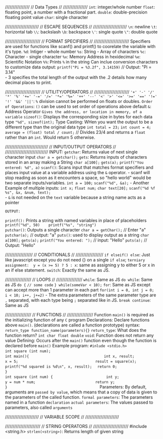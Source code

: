 ////////////////
// Data Types //
////////////////
    `int`:    integer/whole number
    `float`:  floating point, a number with a fractional part.
    `double`: double-precision floating point value
    `char`:   single character


//////////////////////
// ESCAPE SEQUENCES //
//////////////////////
    `\n`: newline
    `\t`: horizontal tab
    `\\`: backslash
    `\b`: backspace
    `\'`: single quote
    `\"`: double quote


///////////////////////
// FORMAT SPECIFIERS //
///////////////////////
    Specifiers are used for functions like scanf() and printf() to coorelate the variable with it's type.
        `%d`: Intiger - whole number
        `%s`: String - Array of characters
        `%c`: Character - single character
        `%x`: Memory Address in hexidecimal
        `%e`: Scientific Notation
        `%%`: Prints `%` in the string
        Can inclue conversion characters to customize data output:
            `printf("Pi = %3.2f", 3.14159)` // Output:  "Pi = 3.14"   
                - 3 specifies the total length of the output with the .2 details how many decimal places to print.


///////////////////////
// UTILITY/OPERATORS //
///////////////////////
    `'+' '-' '/' '*' '%' '+=' '-=' '/=' '*=' '%=' '++' '--' '<' '>' '<=' '>=' '==' '!=' '!' '&&' '||'`:
        `%` division cannot be performed on floats or doubles.
    `Order of Operations`:
        `()` can be used to set order of operations above default
    `&`: Address Operator
        `Gives the address, or location in memory, of a variable`
    `sizeof()`: Displays the corresponding size in bytes for each data type
        `"%d", sizeof(int);` 
    Type Casting:  WHen you want the output to be a different type than the original data type
        `int total = 23;`
        `int count = 4;`
        `average = (float) total / count;`  // Divides 23/4 and returns a `float` rather than an `int`. Would return 5 otherwise.



////////////////////////////
// INPUT/OUTPUT OPERATORS //
////////////////////////////
    INPUT:
    `getchar`: Returns value of next single character input
        `char a = getchar();`
    `gets`: Returns inputs of characters stored in an array making a String
        `char a[100];`
        `gets(a);`
        `printf("You entered: %d", a)`
    `scanf()`: Scans input that matches format specifiers and places input value at a variable address using the `&` operator.
        - scanf will stop reading as soon as it encounters a space, so "hello world" would be two separate inputs/variables.
        `int a = 100;`
        `scanf("%d", &a);`
        - Another Example of multiple inputs:
        `int x;`
        `float num;`
        `char text[20];`
        `scanf("%d %f %s", &x, &num, text);`  
            - `&` is not needed on the `text` variable because a string name acts as a pointer

    
    OUTPUT:
   `printf():`  Prints a string with named variables in place of placeholders
        `printf("%d", 50)    printf("%s", "string")`  
    `putchar()`: Outputs a single character
        `char a = getChar();` // Enter "a"
        `putchar(a);`         // output: "a"
    `puts()`:  used to display output as a string
        `char a[100];`
        `gets(a);`
        `printf("You entered: ");` // input: "Hello"
        `puts(a);`                 // Output: "Hello"
    

//////////////////
// CONDITIONALS //
//////////////////
    `if elseif() else`:  Just like javascript except you do not need {} on a single `if else`;
    `terniary assignment:  y = (x >= 5) ? 5 : x`:  same as assigning y to either 5 or x in an if else statement.
    `switch`: Exactly the same as JS.


/////////////////
//    LOOPS    //
/////////////////
    `while`:          Same as JS
    `do while`:       Same as JS 
        `do {`
            `// some code`
        `} while(someVar < 10);`
    `for`:            Same as JS except can accept more than 1 parameter in each part
        `for(int i = 0, int j = 0; i < 10; i++, j+=2)`
            - The extra parameters of the same parameter type are `,` separated, with each type being `;` separated like in JS.
    `break continue`: Same as JS


/////////////////
//  FUNCTIONS  //
/////////////////
    Function `main()` is required as the initializing function of any `C` program
    Declarations:  Declare functions above `main()`.  (declarations are called a function prototype)
        syntax: `return_type function_name(parameters){}`
            `return_type`: What does the function return?
                `int char float double`
                `void`: Function does not return any value
    Defining:  Occurs after the `main()` function even though the function is declared before `main()`
        Example program:
            `#inlude <stdio.h>                          `
            `int square (int num);                      `
            `                                           `
            `int main(){                                `
            `   int x, result;                          `
            `   x = 5;                                  `
            `   result = square(x);                     `
            `   printf("%d squared is %d\n", x, result);`
            `   return 0;                               `
            `}                                          `
            `                                           `
            `int square (int num) {                     `
            `    int y;                                 `
            `    y = num * num;                         `
            `    return y;                              `
            `}                                          `
    Parameters:  By default, arguments are `passed by value`, which means that a copy of data is given to the parameters of the called function.
        `formal parameters`: The parameters named in a function `declaration`
        `actual parameters`: The values passed to parameters, also called `arguments`


//////////////////////
//  VARIABLE SCOPE  //
//////////////////////



///////////////////////
// STRING OPERATORS  //
///////////////////////
#include <string.h>
   `strlen(<string>)`: Returns length of given string
